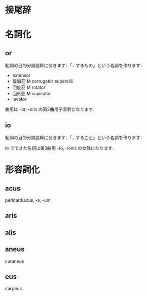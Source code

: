 接尾辞
===

# 名詞化

## or

動詞の目的分詞語幹に付きます．「...するもの」という名詞を作ります．

- extensor
- 皺眉筋 M corrugator supercilii
- 回旋筋 M rotator
- 回外筋 M supinator
- levator

曲用は -or, -oris の第3曲用子音幹になります．

## io

動詞の目的分詞語幹に付きます．「...すること」という名詞を作ります．

io でできた名詞は第3曲用 -io, -ionis の女性になります．


# 形容詞化

## acus

pericardiacus, -a, -um

## aris

## alis

## aneus

cutaneus

## eus

carpeus